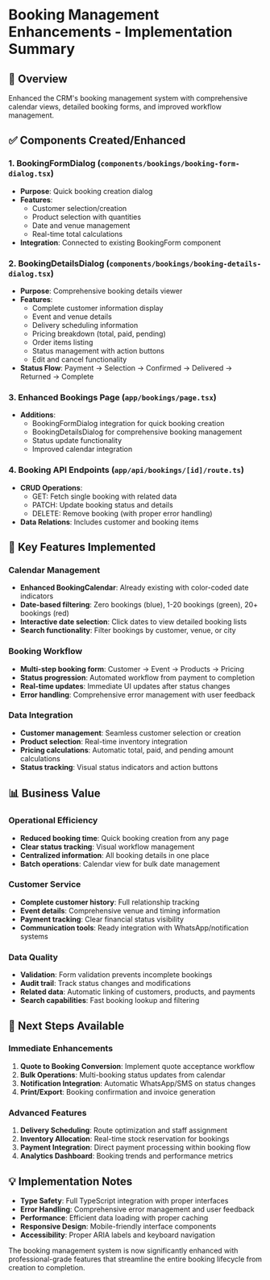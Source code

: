 # Booking Management Enhancements - Implementation Summary

## 🎯 Overview
Enhanced the CRM's booking management system with comprehensive calendar views, detailed booking forms, and improved workflow management.

## ✅ Components Created/Enhanced

### 1. BookingFormDialog (`components/bookings/booking-form-dialog.tsx`)
- **Purpose**: Quick booking creation dialog
- **Features**:
  - Customer selection/creation
  - Product selection with quantities
  - Date and venue management
  - Real-time total calculations
- **Integration**: Connected to existing BookingForm component

### 2. BookingDetailsDialog (`components/bookings/booking-details-dialog.tsx`)
- **Purpose**: Comprehensive booking details viewer
- **Features**:
  - Complete customer information display
  - Event and venue details
  - Delivery scheduling information
  - Pricing breakdown (total, paid, pending)
  - Order items listing
  - Status management with action buttons
  - Edit and cancel functionality
- **Status Flow**: Payment → Selection → Confirmed → Delivered → Returned → Complete

### 3. Enhanced Bookings Page (`app/bookings/page.tsx`)
- **Additions**:
  - BookingFormDialog integration for quick booking creation
  - BookingDetailsDialog for comprehensive booking management
  - Status update functionality
  - Improved calendar integration

### 4. Booking API Endpoints (`app/api/bookings/[id]/route.ts`)
- **CRUD Operations**:
  - GET: Fetch single booking with related data
  - PATCH: Update booking status and details
  - DELETE: Remove booking (with proper error handling)
- **Data Relations**: Includes customer and booking items

## 🔧 Key Features Implemented

### Calendar Management
- **Enhanced BookingCalendar**: Already existing with color-coded date indicators
- **Date-based filtering**: Zero bookings (blue), 1-20 bookings (green), 20+ bookings (red)
- **Interactive date selection**: Click dates to view detailed booking lists
- **Search functionality**: Filter bookings by customer, venue, or city

### Booking Workflow
- **Multi-step booking form**: Customer → Event → Products → Pricing
- **Status progression**: Automated workflow from payment to completion
- **Real-time updates**: Immediate UI updates after status changes
- **Error handling**: Comprehensive error management with user feedback

### Data Integration
- **Customer management**: Seamless customer selection or creation
- **Product selection**: Real-time inventory integration
- **Pricing calculations**: Automatic total, paid, and pending amount calculations
- **Status tracking**: Visual status indicators and action buttons

## 📊 Business Value

### Operational Efficiency
- **Reduced booking time**: Quick booking creation from any page
- **Clear status tracking**: Visual workflow management
- **Centralized information**: All booking details in one place
- **Batch operations**: Calendar view for bulk date management

### Customer Service
- **Complete customer history**: Full relationship tracking
- **Event details**: Comprehensive venue and timing information
- **Payment tracking**: Clear financial status visibility
- **Communication tools**: Ready integration with WhatsApp/notification systems

### Data Quality
- **Validation**: Form validation prevents incomplete bookings
- **Audit trail**: Track status changes and modifications
- **Related data**: Automatic linking of customers, products, and payments
- **Search capabilities**: Fast booking lookup and filtering

## 🚀 Next Steps Available

### Immediate Enhancements
1. **Quote to Booking Conversion**: Implement quote acceptance workflow
2. **Bulk Operations**: Multi-booking status updates from calendar
3. **Notification Integration**: Automatic WhatsApp/SMS on status changes
4. **Print/Export**: Booking confirmation and invoice generation

### Advanced Features
1. **Delivery Scheduling**: Route optimization and staff assignment
2. **Inventory Allocation**: Real-time stock reservation for bookings
3. **Payment Integration**: Direct payment processing within booking flow
4. **Analytics Dashboard**: Booking trends and performance metrics

## 💡 Implementation Notes
- **Type Safety**: Full TypeScript integration with proper interfaces
- **Error Handling**: Comprehensive error management and user feedback
- **Performance**: Efficient data loading with proper caching
- **Responsive Design**: Mobile-friendly interface components
- **Accessibility**: Proper ARIA labels and keyboard navigation

The booking management system is now significantly enhanced with professional-grade features that streamline the entire booking lifecycle from creation to completion.